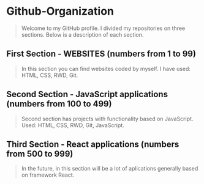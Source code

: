 # Github-Organization
> Welcome to my GitHub profile. I divided my repositories on three sections. Below is a description of each section.

## First Section - WEBSITES (numbers from 1 to 99)
> In this section you can find websites coded by myself. I have used: HTML, CSS, RWD, Git.

## Second Section - JavaScript applications (numbers from 100 to 499)
> Second section has projects with functionality based on JavaScript. Used: HTML, CSS, RWD, Git, JavaScript.

## Third Section - React applications (numbers from 500 to 999)
> In the future, in this section will be a lot of aplications generally based on framework React.
